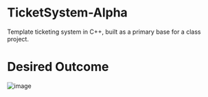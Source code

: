 # TicketSystem-Alpha
Template ticketing system in C++, built as a primary base for a class project.

# Desired Outcome

![image](https://user-images.githubusercontent.com/23132897/212808724-df76b9be-452c-48da-83e5-a76910cbe87c.png)
